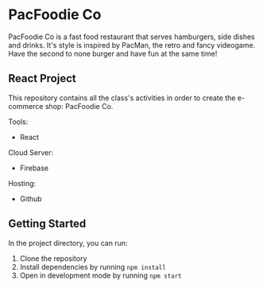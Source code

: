 # PacFoodie Co 

PacFoodie Co is a fast food restaurant that serves hamburgers, side dishes and drinks. It's style is inspired by PacMan, the retro and fancy videogame. 
Have the second to none burger and have fun at the same time!

## React Project

This repository contains all the class's activities in order to create the e-commerce shop: PacFoodie Co.

Tools:
- React

Cloud Server:
- Firebase

Hosting:
- Github

## Getting Started

In the project directory, you can run:

1. Clone the repository
2. Install dependencies by running `npm install`
3. Open in development mode by running `npm start`